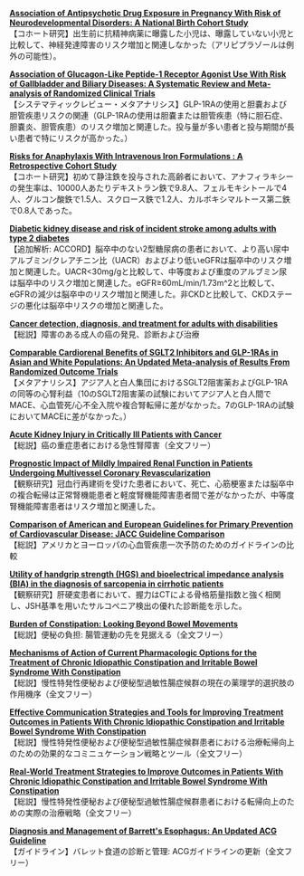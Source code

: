 [**Association of Antipsychotic Drug Exposure in Pregnancy With Risk of Neurodevelopmental Disorders: A National Birth Cohort Study**](https://pubmed.ncbi.nlm.nih.gov/35343998/)  
【コホート研究】出生前に抗精神病薬に曝露した小児は、曝露していない小児と比較して、神経発達障害のリスク増加と関連しなかった（アリピプラゾールは例外の可能性）。

[**Association of Glucagon-Like Peptide-1 Receptor Agonist Use With Risk of Gallbladder and Biliary Diseases: A Systematic Review and Meta-analysis of Randomized Clinical Trials**](https://pubmed.ncbi.nlm.nih.gov/35344001/)  
【システマティックレビュー・メタアナリシス】GLP-1RAの使用と胆嚢および胆管疾患リスクの関連（GLP-1RAの使用は胆嚢または胆管疾患（特に胆石症、胆嚢炎、胆管疾患）のリスク増加と関連した。投与量が多い患者と投与期間が長い患者で特にリスクが高かった。）

[**Risks for Anaphylaxis With Intravenous Iron Formulations : A Retrospective Cohort Study**](https://pubmed.ncbi.nlm.nih.gov/35344378/)  
【コホート研究】初めて静注鉄を投与された高齢者において、アナフィラキシーの発生率は、10000人あたりデキストラン鉄で9.8人、フェルモキシトールで4人、グルコン酸鉄で1.5人、スクロース鉄で1.2人、カルボキシマルトース第二鉄で0.8人であった。

[**Diabetic kidney disease and risk of incident stroke among adults with type 2 diabetes**](https://pubmed.ncbi.nlm.nih.gov/35346165/)  
【追加解析: ACCORD】脳卒中のない2型糖尿病の患者において、より高い尿中アルブミン/クレアチニン比（UACR）およびより低いeGFRは脳卒中のリスク増加と関連した。UACR<30mg/gと比較して、中等度および重度のアルブミン尿は脳卒中のリスク増加と関連した。eGFR≥60mL/min/1.73m^2と比較して、eGFRの減少は脳卒中のリスク増加と関連した。非CKDと比較して、CKDステージの悪化は脳卒中リスクの増加と関連した。

[**Cancer detection, diagnosis, and treatment for adults with disabilities**](https://pubmed.ncbi.nlm.nih.gov/35358465/)  
【総説】障害のある成人の癌の発見、診断および治療

[**Comparable Cardiorenal Benefits of SGLT2 Inhibitors and GLP-1RAs in Asian and White Populations: An Updated Meta-analysis of Results From Randomized Outcome Trials**](https://pubmed.ncbi.nlm.nih.gov/35349656/)  
【メタアナリシス】アジア人と白人集団におけるSGLT2阻害薬およびGLP-1RAの同等の心腎利益（10のSGLT2阻害薬の試験においてアジア人と白人間でMACE、心血管死/心不全入院や複合腎転帰に差がなかった。7のGLP-1RAの試験においてMACEに差がなかった。）

[**Acute Kidney Injury in Critically Ill Patients with Cancer**](https://pubmed.ncbi.nlm.nih.gov/35338071/)  
【総説】癌の重症患者における急性腎障害（全文フリー）

[**Prognostic Impact of Mildly Impaired Renal Function in Patients Undergoing Multivessel Coronary Revascularization**](https://pubmed.ncbi.nlm.nih.gov/35361350/)  
【観察研究】冠血行再建術を受けた患者において、死亡、心筋梗塞または脳卒中の複合転帰は正常腎機能患者と軽度腎機能障害患者間で差がなかったが、中等度腎機能障害患者はリスク増加と関連した。

[**Comparison of American and European Guidelines for Primary Prevention of Cardiovascular Disease: JACC Guideline Comparison**](https://pubmed.ncbi.nlm.nih.gov/35361353/)  
【総説】アメリカとヨーロッパの心血管疾患一次予防のためのガイドラインの比較

[**Utility of handgrip strength (HGS) and bioelectrical impedance analysis (BIA) in the diagnosis of sarcopenia in cirrhotic patients**](https://pubmed.ncbi.nlm.nih.gov/35354434/)  
【観察研究】肝硬変患者において、握力はCTによる骨格筋量指数と強く相関し、JSH基準を用いたサルコペニア検出の優れた診断能を示した。

[**Burden of Constipation: Looking Beyond Bowel Movements**](https://pubmed.ncbi.nlm.nih.gov/35354769/)  
【総説】便秘の負担: 腸管運動の先を見据える（全文フリー）

[**Mechanisms of Action of Current Pharmacologic Options for the Treatment of Chronic Idiopathic Constipation and Irritable Bowel Syndrome With Constipation**](https://pubmed.ncbi.nlm.nih.gov/35354770/)  
【総説】慢性特発性便秘および便秘型過敏性腸症候群の現在の薬理学的選択肢の作用機序（全文フリー）

[**Effective Communication Strategies and Tools for Improving Treatment Outcomes in Patients With Chronic Idiopathic Constipation and Irritable Bowel Syndrome With Constipation**](https://pubmed.ncbi.nlm.nih.gov/35354771/)  
【総説】慢性特発性便秘および便秘型過敏性腸症候群患者における治療転帰向上のための効果的なコミニュケーション戦略とツール（全文フリー）

[**Real-World Treatment Strategies to Improve Outcomes in Patients With Chronic Idiopathic Constipation and Irritable Bowel Syndrome With Constipation**](https://pubmed.ncbi.nlm.nih.gov/35354772/)  
【総説】慢性特発性便秘および便秘型過敏性腸症候群患者における転帰向上のための実際の治療戦略（全文フリー）

[**Diagnosis and Management of Barrett's Esophagus: An Updated ACG Guideline**](https://pubmed.ncbi.nlm.nih.gov/35354777/)  
【ガイドライン】バレット食道の診断と管理: ACGガイドラインの更新（全文フリー）
